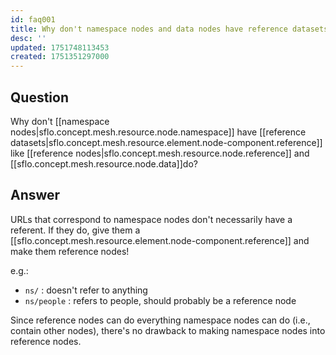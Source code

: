 ```yaml
---
id: faq001
title: Why don't namespace nodes and data nodes have reference datasets?
desc: ''
updated: 1751748113453
created: 1751351297000
---
```


## Question

Why don't [[namespace nodes|sflo.concept.mesh.resource.node.namespace]]  have [[reference datasets|sflo.concept.mesh.resource.element.node-component.reference]] like [[reference nodes|sflo.concept.mesh.resource.node.reference]] and [[sflo.concept.mesh.resource.node.data]]do?

## Answer

URLs that correspond to namespace nodes don't necessarily have a referent. If they do, give them a [[sflo.concept.mesh.resource.element.node-component.reference]] and make them reference nodes!

e.g.:
- `ns/` : doesn't refer to anything
- `ns/people` : refers to people, should probably be a reference node

Since reference nodes can do everything namespace nodes can do (i.e., contain other nodes), there's no drawback to making namespace nodes into reference nodes.
